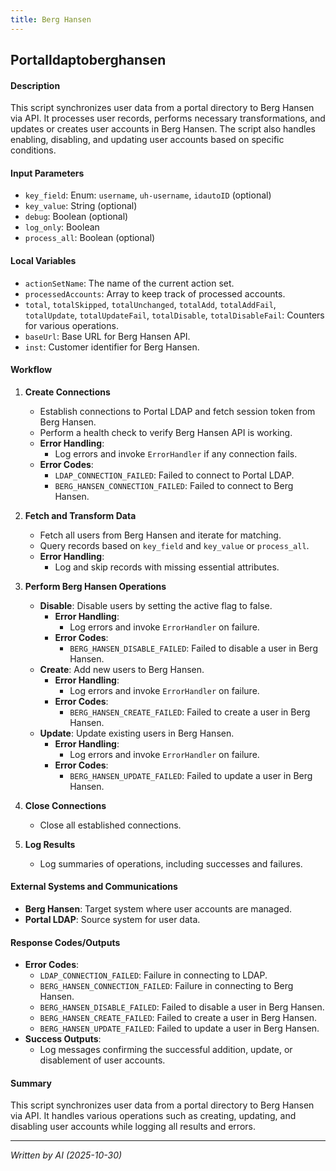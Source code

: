 ```yaml
---
title: Berg Hansen
---
```


## Portalldaptoberghansen

#### Description
This script synchronizes user data from a portal directory to Berg Hansen via API. It processes user records, performs necessary transformations, and updates or creates user accounts in Berg Hansen. The script also handles enabling, disabling, and updating user accounts based on specific conditions.

#### Input Parameters
- `key_field`: Enum: `username`, `uh-username`, `idautoID` (optional)
- `key_value`: String (optional)
- `debug`: Boolean (optional)
- `log_only`: Boolean
- `process_all`: Boolean (optional)

#### Local Variables
- `actionSetName`: The name of the current action set.
- `processedAccounts`: Array to keep track of processed accounts.
- `total`, `totalSkipped`, `totalUnchanged`, `totalAdd`, `totalAddFail`, `totalUpdate`, `totalUpdateFail`, `totalDisable`, `totalDisableFail`: Counters for various operations.
- `baseUrl`: Base URL for Berg Hansen API.
- `inst`: Customer identifier for Berg Hansen.

#### Workflow
1. **Create Connections**
   - Establish connections to Portal LDAP and fetch session token from Berg Hansen.
   - Perform a health check to verify Berg Hansen API is working.
   - **Error Handling**:
     - Log errors and invoke `ErrorHandler` if any connection fails.
   - **Error Codes**:
     - `LDAP_CONNECTION_FAILED`: Failed to connect to Portal LDAP.
     - `BERG_HANSEN_CONNECTION_FAILED`: Failed to connect to Berg Hansen.

2. **Fetch and Transform Data**
   - Fetch all users from Berg Hansen and iterate for matching.
   - Query records based on `key_field` and `key_value` or `process_all`.
   - **Error Handling**:
     - Log and skip records with missing essential attributes.

3. **Perform Berg Hansen Operations**
   - **Disable**: Disable users by setting the active flag to false.
     - **Error Handling**:
       - Log errors and invoke `ErrorHandler` on failure.
     - **Error Codes**:
       - `BERG_HANSEN_DISABLE_FAILED`: Failed to disable a user in Berg Hansen.
   - **Create**: Add new users to Berg Hansen.
     - **Error Handling**:
       - Log errors and invoke `ErrorHandler` on failure.
     - **Error Codes**:
       - `BERG_HANSEN_CREATE_FAILED`: Failed to create a user in Berg Hansen.
   - **Update**: Update existing users in Berg Hansen.
     - **Error Handling**:
       - Log errors and invoke `ErrorHandler` on failure.
     - **Error Codes**:
       - `BERG_HANSEN_UPDATE_FAILED`: Failed to update a user in Berg Hansen.

4. **Close Connections**
   - Close all established connections.

5. **Log Results**
   - Log summaries of operations, including successes and failures.

#### External Systems and Communications
- **Berg Hansen**: Target system where user accounts are managed.
- **Portal LDAP**: Source system for user data.

#### Response Codes/Outputs
- **Error Codes**:
  - `LDAP_CONNECTION_FAILED`: Failure in connecting to LDAP.
  - `BERG_HANSEN_CONNECTION_FAILED`: Failure in connecting to Berg Hansen.
  - `BERG_HANSEN_DISABLE_FAILED`: Failed to disable a user in Berg Hansen.
  - `BERG_HANSEN_CREATE_FAILED`: Failed to create a user in Berg Hansen.
  - `BERG_HANSEN_UPDATE_FAILED`: Failed to update a user in Berg Hansen.
- **Success Outputs**:
  - Log messages confirming the successful addition, update, or disablement of user accounts.

#### Summary
This script synchronizes user data from a portal directory to Berg Hansen via API. It handles various operations such as creating, updating, and disabling user accounts while logging all results and errors.


---

_Written by AI (2025-10-30)_
